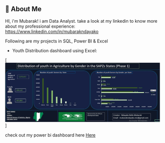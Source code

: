
## 🚀 About Me
HI, i'm Mubarak! i am Data Analyst.
take a look at my linkedin to know more about my professional experience:
https://www.linkedin.com/in/mubarakndayako 





Following are my projects in SQL, Power BI & Excel

* Youth Distribution dashboard using Excel:



[![portfolio](https://github.com/mubarak080/mubarak080/blob/main/Youth%20Distribution%20Report.JPG)]


check out my power bi dashboard here 
[Here](https://github.com/mubarak080/mubarak080/blob/main/Power%20BI%20Analytics%20Eruwa%20Branch.pdf)

